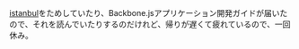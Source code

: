 [istanbul](https://github.com/yahoo/istanbul)をためしていたり、Backbone.jsアプリケーション開発ガイドが届いたので、それを読んでいたりするのだけれど、帰りが遅くて疲れているので、一回休み。


